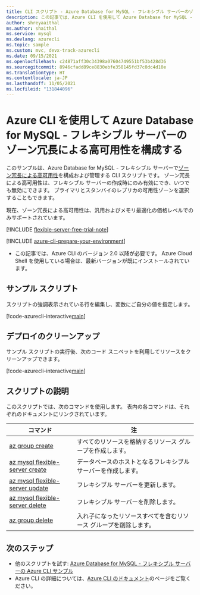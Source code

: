 ```yaml
---
title: CLI スクリプト - Azure Database for MySQL - フレキシブル サーバーのゾーン冗長による高可用性を構成する
description: この記事では、Azure CLI を使用して Azure Database for MySQL - フレキシブル サーバーでゾーン冗長による高可用性を構成する方法について説明します。
author: shreyaaithal
ms.author: shaithal
ms.service: mysql
ms.devlang: azurecli
ms.topic: sample
ms.custom: mvc, devx-track-azurecli
ms.date: 09/15/2021
ms.openlocfilehash: c24871aff30c34398a07604749551bf53b428d36
ms.sourcegitcommit: 8946cfadd89ce8830ebfe358145fd37c0dc4d10e
ms.translationtype: HT
ms.contentlocale: ja-JP
ms.lasthandoff: 11/05/2021
ms.locfileid: "131844096"
---
```

# <a name="configure-zone-redundant-high-availability-in-an-azure-database-for-mysql---flexible-server-using-azure-cli"></a>Azure CLI を使用して Azure Database for MySQL - フレキシブル サーバーのゾーン冗長による高可用性を構成する

このサンプルは、Azure Database for MySQL - フレキシブル サーバーで[ゾーン冗長による高可用性](../concepts-high-availability.md)を構成および管理する CLI スクリプトです。 ゾーン冗長による高可用性は、フレキシブル サーバーの作成時にのみ有効にでき、いつでも無効にできます。 プライマリとスタンバイのレプリカの可用性ゾーンを選択することもできます。 

現在、ゾーン冗長による高可用性は、汎用およびメモリ最適化の価格レベルでのみサポートされています。


[!INCLUDE [flexible-server-free-trial-note](../../includes/flexible-server-free-trial-note.md)]

[!INCLUDE [azure-cli-prepare-your-environment](../../../../includes/azure-cli-prepare-your-environment.md)]

- この記事では、Azure CLI のバージョン 2.0 以降が必要です。 Azure Cloud Shell を使用している場合は、最新バージョンが既にインストールされています。 

## <a name="sample-script"></a>サンプル スクリプト

スクリプトの強調表示されている行を編集し、変数にご自分の値を指定します。

[!code-azurecli-interactive[main](../../../../cli_scripts/mysql/flexible-server/high-availability/zone-redundant-ha.sh?highlight=7,10-11,13-14 "Configure Zone-Redundant High Availability.")]


## <a name="clean-up-deployment"></a>デプロイのクリーンアップ

サンプル スクリプトの実行後、次のコード スニペットを利用してリソースをクリーンアップできます。

[!code-azurecli-interactive[main](../../../../cli_scripts/mysql/flexible-server/high-availability/clean-up-resources.sh?highlight=4 "Clean up resources.")]


## <a name="script-explanation"></a>スクリプトの説明

このスクリプトでは、次のコマンドを使用します。 表内の各コマンドは、それぞれのドキュメントにリンクされています。

| **コマンド** | **注** |
|---|---|
|[az group create](/cli/azure/group#az_group_create)|すべてのリソースを格納するリソース グループを作成します。|
|[az mysql flexible-server create](/cli/azure/mysql/flexible-server#az_mysql_flexible_server_create)|データベースのホストとなるフレキシブル サーバーを作成します。|
|[az mysql flexible-server update](/cli/azure/mysql/flexible-server#az_mysql_flexible_server_update)|フレキシブル サーバーを更新します。|
|[az mysql flexible-server delete](/cli/azure/mysql/flexible-server#az_mysql_flexible_server_delete)|フレキシブル サーバーを削除します。|
|[az group delete](/cli/azure/group#az_group_delete) | 入れ子になったリソースすべてを含むリソース グループを削除します。|

## <a name="next-steps"></a>次のステップ

- 他のスクリプトを試す: [Azure Database for MySQL - フレキシブル サーバーの Azure CLI サンプル](../sample-scripts-azure-cli.md)
- Azure CLI の詳細については、[Azure CLI のドキュメント](/cli/azure)のページをご覧ください。